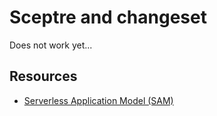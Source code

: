 # Sceptre and changeset
Does not work yet...

## Resources
- [Serverless Application Model (SAM)](https://github.com/awslabs/serverless-application-model)